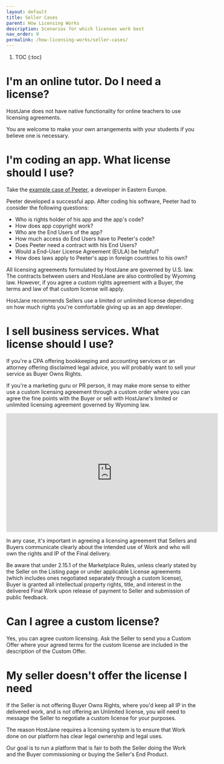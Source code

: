 ```yaml
---
layout: default
title: Seller Cases
parent: How Licensing Works
description: Scenarios for which licenses work best
nav_order: 9
permalink: /how-licensing-works/seller-cases/
---
```


1. TOC
{:toc}

# I'm an online tutor. Do I need a license?

HostJane does not have native functionality for online teachers to use licensing agreements.

You are welcome to make your own arrangements with your students if you believe one is necessary.

# I'm coding an app. What license should I use?

Take the [example case of Peeter](https://www.jrebel.com/blog/software-licensing-basics), a developer in Eastern Europe.

Peeter developed a successful app. After coding his software, Peeter had to consider the following questions:

* Who is rights holder of his app and the app's code?
* How does app copyright work?
* Who are the End Users of the app?
* How much access do End Users have to Peeter's code?
* Does Peeter need a contract with his End Users?
* Would a End-User License Agreement (EULA) be helpful?
* How does laws apply to Peeter's app in foreign countries to his own?

All licensing agreements formulated by HostJane are governed by U.S. law. The contracts between users and HostJane are also controlled by Wyoming law. However, if you agree a custom rights agreement with a Buyer, the terms and law of that custom license will apply.

HostJane recommends Sellers use a limited or unlimited license depending on how much rights you're comfortable giving up as an app developer.

# I sell business services. What license should I use?

If you're a CPA offering bookkeeping and accounting services or an attorney offering disclaimed legal advice, you will probably want to sell your service as Buyer Owns Rights.

If you're a marketing guru or PR person, it may make more sense to either use a custom licensing agreement through a custom order where you can agree the fine points with the Buyer or sell with HostJane's limited or unlimited licensing agreement governed by Wyoming law.

<iframe width="560" height="315" src="https://www.youtube.com/embed/R1LjOP3qFgA" title="YouTube video player" frameborder="0" allow="accelerometer; autoplay; clipboard-write; encrypted-media; gyroscope; picture-in-picture" allowfullscreen></iframe>

In any case, it's important in agreeing a licensing agreement that Sellers and Buyers communicate clearly about the intended use of Work and who will own the rights and IP of the Final delivery.

Be aware that under 2.15.1 of the Marketplace Rules, unless clearly stated by the Seller on the Listing page or under applicable License agreements (which includes ones negotiated separately through a custom license), Buyer is granted all intellectual property rights, title, and interest in the delivered Final Work upon release of payment to Seller and submission of public feedback.

# Can I agree a custom license?

Yes, you can agree custom licensing. Ask the Seller to send you a Custom Offer where your agreed terms for the custom license are included in the description of the Custom Offer.

# My seller doesn't offer the license I need

If the Seller is not offering Buyer Owns Rights, where you'd keep all IP in the delivered work, and is not offering an Unlimited license, you will need to message the Seller to negotiate a custom license for your purposes.

The reason HostJane requires a licensing system is to ensure that Work done on our platform has clear legal ownership and legal uses.

Our goal is to run a platform that is fair to both the Seller doing the Work and the Buyer commissioning or buying the Seller's End Product. 